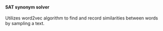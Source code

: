 #### SAT synonym solver

Utilizes word2vec algorithm to find and record similarities between words by sampling a text.
 
